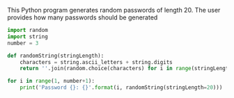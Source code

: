 This Python program generates random passwords of length 20. The user provides how many passwords should be generated

```.py
import random
import string
number = 3

def randomString(stringLength):
    characters = string.ascii_letters + string.digits
    return ''.join(random.choice(characters) for i in range(stringLength))

for i in range(1, number+1):
    print('Password {}: {}'.format(i, randomString(stringLength=20)))
    
```

